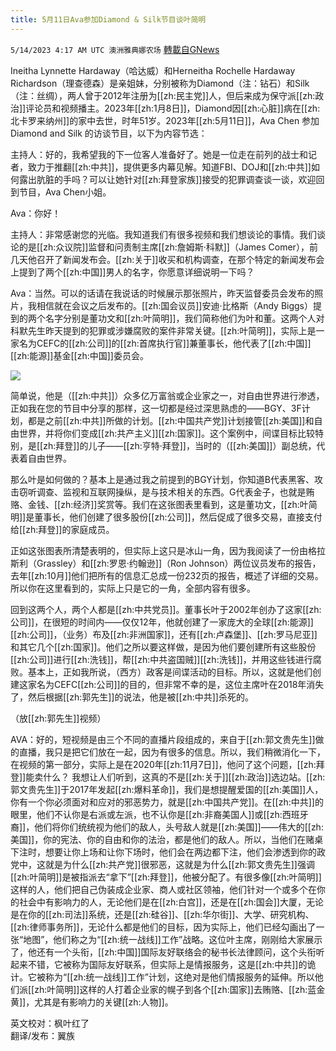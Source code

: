 ```yaml
---
title: 5月11日Ava参加Diamond & Silk节目谈叶简明
---
```

`5/14/2023 4:17 AM UTC 澳洲雅典娜农场` [轉載自GNews](https://gnews.org/articles/1298915)

Ineitha Lynnette Hardaway（哈达威）和Herneitha Rochelle Hardaway Richardson（理查德森）是亲姐妹，分别被称为Diamond（注：钻石）和Silk（注：丝绸），两人曾于2012年注册为[[zh:民主党]]人，但后来成为保守派[[zh:政治]]评论员和视频播主。2023年[[zh:1月8日]]，Diamond因[[zh:心脏]]病在[[zh:北卡罗来纳州]]的家中去世，时年51岁。2023年[[zh:5月11日]]，Ava Chen 参加Diamond and Silk 的访谈节目，以下为内容节选：

主持人：好的，我希望我的下一位客人准备好了。她是一位走在前列的战士和记者，致力于推翻[[zh:中共]]，提供更多内幕见解。知道FBI、DOJ和[[zh:中共]]如何露出肮脏的手吗？可以让她针对[[zh:拜登家族]]接受的犯罪调查谈一谈，欢迎回到节目，Ava Chen小姐。

Ava：你好！

主持人：非常感谢您的光临。我知道我们有很多视频和我们想谈论的事情。我们谈论的是[[zh:众议院]]监督和问责制主席[[zh:詹姆斯·科默]]（James Comer），前几天他召开了新闻发布会。[[zh:关于]]收买和机构调查，在那个特定的新闻发布会上提到了两个[[zh:中国]]男人的名字，你愿意详细说明一下吗？

Ava：当然。可以的话请在我说话的时候展示那张照片，昨天监督委员会发布的照片，我相信就在会议之后发布的。[[zh:国会议员]]安迪·比格斯（Andy Biggs）提到的两个名字分别是董功文和[[zh:叶简明]]，我们简称他们为叶和董。这两个人对科默先生昨天提到的犯罪或涉嫌腐败的案件非常关键。[[zh:叶简明]]，实际上是一家名为CEFC的[[zh:公司]]的[[zh:首席执行官]]兼董事长，他代表了[[zh:中国]][[zh:能源]]基金[[zh:中国]]委员会。

![](https://ipfs.gnews.org/ipfs/QmRjxQrF1xJpGGvg5kC51EjNj64ATjdRzFVWsyY9adLuVQ?filename=dad2fdfa-fb23-448a-94c8-c51969bf8aad.jpg)


简单说，他是（[[zh:中共]]）众多亿万富翁或企业家之一，对自由世界进行渗透，正如我在您的节目中分享的那样，这一切都是经过深思熟虑的——BGY、3F计划，都是之前[[zh:中共]]所做的计划。[[zh:中国共产党]]计划接管[[zh:美国]]和自由世界，并将你们变成[[zh:共产主义]][[zh:国家]]。这个案例中，间谍目标比较特别，是[[zh:拜登]]的儿子——[[zh:亨特·拜登]]，当时的（[[zh:美国]]）副总统，代表着自由世界。

那么叶是如何做的？基本上是通过我之前提到的BGY计划，你知道B代表黑客、攻击窃听调查、监视和互联网操纵，是与技术相关的东西。G代表金子，也就是贿赂、金钱、[[zh:经济]]奖赏等。我们在这张图表里看到，这是董功文，[[zh:叶简明]]是董事长，他们创建了很多股份[[zh:公司]]，然后促成了很多交易，直接支付给[[zh:拜登]]的家庭成员。

正如这张图表所清楚表明的，但实际上这只是冰山一角，因为我阅读了一份由格拉斯利（Grassley）和[[zh:罗恩·约翰逊]]（Ron Johnson）两位议员发布的报告，去年[[zh:10月]]他们把所有的信息汇总成一份232页的报告，概述了详细的交易。所以你在这里看到的，实际上只是它的一角，全部内容有很多。

回到这两个人，两个人都是[[zh:中共党员]]。董事长叶于2002年创办了这家[[zh:公司]]，在很短的时间内——仅仅12年，他就创建了一家庞大的全球[[zh:能源]][[zh:公司]]，（业务）布及[[zh:非洲国家]]，还有[[zh:卢森堡]]、[[zh:罗马尼亚]]和其它几个[[zh:国家]]。他们之所以要这样做，是因为他们要创建所有这些股份[[zh:公司]]进行[[zh:洗钱]]，帮[[zh:中共盗国贼]][[zh:洗钱]]，并用这些钱进行腐败。基本上，正如我所说，（西方）政客是间谍活动的目标。所以，这就是他们创建这家名为CEFC[[zh:公司]]的目的，但非常不幸的是，这位主席叶在2018年消失了，然后根据[[zh:郭先生]]的说法，他是被[[zh:中共]]杀死的。

（放[[zh:郭先生]]视频）

AVA：好的，短视频是由三个不同的直播片段组成的，来自于[[zh:郭文贵先生]]做的直播，我只是把它们放在一起，因为有很多的信息。所以，我们稍微消化一下，在视频的第一部分，实际上是在2020年[[zh:11月7日]]，他问了这个问题，[[zh:拜登]]能卖什么？ 我想让人们听到，这真的不是[[zh:关于]][[zh:政治]]选边站。[[zh:郭文贵先生]]于2017年发起[[zh:爆料革命]]，我们是想提醒爱国的[[zh:美国]]人，你有一个你必须面对和应对的邪恶势力，就是[[zh:中国共产党]]。在[[zh:中共]]的眼里，他们不认你是右派或左派，也不认你是[[zh:非裔美国人]]或[[zh:西班牙裔]]，他们将你们统统视为他们的敌人，头号敌人就是[[zh:美国]]——伟大的[[zh:美国]]，你的宪法、你的自由和你的法治，都是他们的敌人。所以，当他们在赌桌下注时，想要让你上场和让你下场时，他们会在两边都下注，他们会渗透到你的政党中，这就是为什么[[zh:共产党]]很邪恶，这就是为什么[[zh:郭文贵先生]]强调[[zh:叶简明]]是被指派去“拿下”[[zh:拜登]]，他被分配了。有很多像[[zh:叶简明]]这样的人，他们把自己伪装成企业家、商人或社区领袖，他们针对一个或多个在你的社会中有影响力的人，无论他们是在[[zh:白宫]]，还是在[[zh:国会]]大厦，无论是在你的[[zh:司法]]系统，还是[[zh:硅谷]]、[[zh:华尔街]]、大学、研究机构、[[zh:律师事务所]]，无论什么都是他们的目标，因为实际上，他们已经勾画出了一张“地图”，他们称之为“[[zh:统一战线]]工作”战略。这位叶主席，刚刚给大家展示了，他还有一个头衔，[[zh:中国]]国际友好联络会的秘书长法律顾问，这个头衔听起来不错，它被称为国际友好联系，但实际上是情报服务，这是[[zh:中共]]的诡计。它被称为“[[zh:统一战线]]工作”计划，这绝对是他们情报服务的延伸。所以他们派[[zh:叶简明]]这样的人打着企业家的幌子到各个[[zh:国家]]去贿赂、[[zh:蓝金黄]]，尤其是有影响力的关键[[zh:人物]]。

英文校对：枫叶红了  
翻译/发布：翼族
